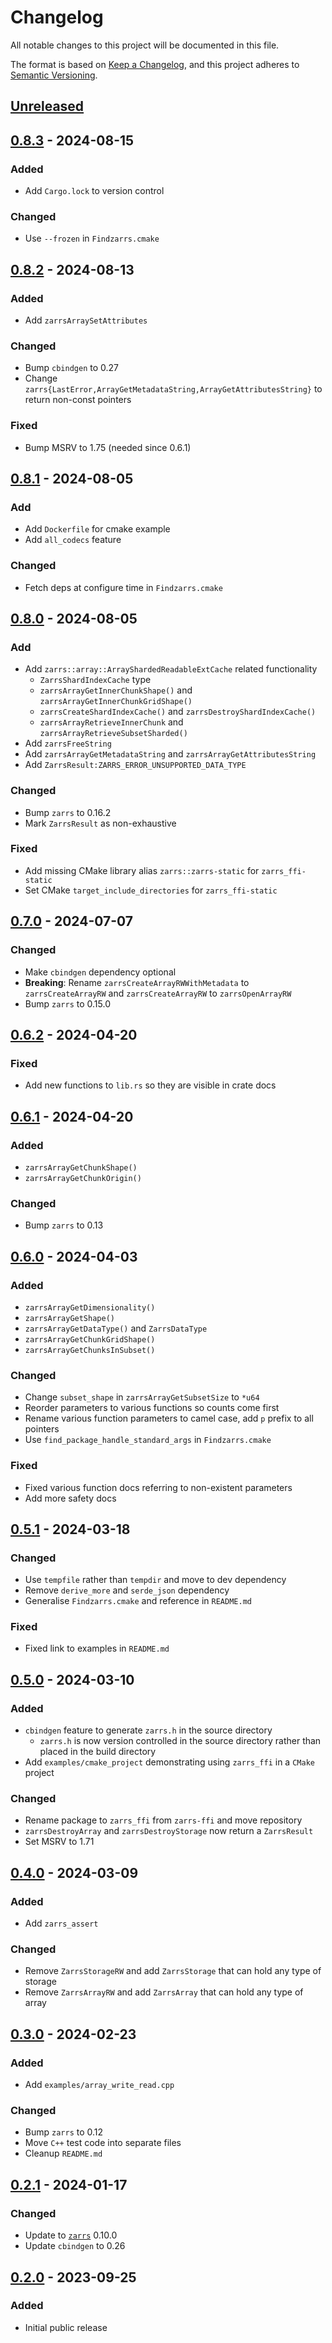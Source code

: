 # Changelog

All notable changes to this project will be documented in this file.

The format is based on [Keep a Changelog](https://keepachangelog.com/en/1.0.0/),
and this project adheres to [Semantic Versioning](https://semver.org/spec/v2.0.0.html).

## [Unreleased]

## [0.8.3] - 2024-08-15

### Added
 - Add `Cargo.lock` to version control

### Changed
 - Use `--frozen` in `Findzarrs.cmake`

## [0.8.2] - 2024-08-13

### Added
 - Add `zarrsArraySetAttributes`

### Changed
 - Bump `cbindgen` to 0.27
 - Change `zarrs{LastError,ArrayGetMetadataString,ArrayGetAttributesString}` to return non-const pointers

### Fixed
 - Bump MSRV to 1.75 (needed since 0.6.1)

## [0.8.1] - 2024-08-05

### Add
 - Add `Dockerfile` for cmake example
 - Add `all_codecs` feature

### Changed 
 - Fetch deps at configure time in `Findzarrs.cmake`

## [0.8.0] - 2024-08-05

### Add
 - Add `zarrs::array::ArrayShardedReadableExtCache` related functionality
   - `ZarrsShardIndexCache` type
   - `zarrsArrayGetInnerChunkShape()` and `zarrsArrayGetInnerChunkGridShape()`
   - `zarrsCreateShardIndexCache()` and `zarrsDestroyShardIndexCache()`
   - `zarrsArrayRetrieveInnerChunk` and `zarrsArrayRetrieveSubsetSharded()`
 - Add `zarrsFreeString`
 - Add `zarrsArrayGetMetadataString` and `zarrsArrayGetAttributesString`
 - Add `ZarrsResult:ZARRS_ERROR_UNSUPPORTED_DATA_TYPE`

### Changed
 - Bump `zarrs` to 0.16.2
 - Mark `ZarrsResult` as non-exhaustive

### Fixed
 - Add missing CMake library alias `zarrs::zarrs-static` for `zarrs_ffi-static`
 - Set CMake `target_include_directories` for `zarrs_ffi-static`

## [0.7.0] - 2024-07-07

### Changed
 - Make `cbindgen` dependency optional
 - **Breaking**: Rename `zarrsCreateArrayRWWithMetadata` to `zarrsCreateArrayRW` and `zarrsCreateArrayRW` to `zarrsOpenArrayRW`
 - Bump `zarrs` to 0.15.0

## [0.6.2] - 2024-04-20

### Fixed
 - Add new functions to `lib.rs` so they are visible in crate docs

## [0.6.1] - 2024-04-20

### Added
 - `zarrsArrayGetChunkShape()`
 - `zarrsArrayGetChunkOrigin()`

### Changed
 - Bump `zarrs` to 0.13

## [0.6.0] - 2024-04-03

### Added
 - `zarrsArrayGetDimensionality()`
 - `zarrsArrayGetShape()`
 - `zarrsArrayGetDataType()` and `ZarrsDataType`
 - `zarrsArrayGetChunkGridShape()`
 - `zarrsArrayGetChunksInSubset()`

### Changed
 - Change `subset_shape` in `zarrsArrayGetSubsetSize` to `*u64`
 - Reorder parameters to various functions so counts come first
 - Rename various function parameters to camel case, add `p` prefix to all pointers
 - Use `find_package_handle_standard_args` in `Findzarrs.cmake`

### Fixed
 - Fixed various function docs referring to non-existent parameters
 - Add more safety docs

## [0.5.1] - 2024-03-18

### Changed
 - Use `tempfile` rather than `tempdir` and move to dev dependency
 - Remove `derive_more` and `serde_json` dependency
 - Generalise `Findzarrs.cmake` and reference in `README.md`

### Fixed
 - Fixed link to examples in `README.md`

## [0.5.0] - 2024-03-10

### Added
 - `cbindgen` feature to generate `zarrs.h` in the source directory
   - `zarrs.h` is now version controlled in the source directory rather than placed in the build directory
 - Add `examples/cmake_project` demonstrating using `zarrs_ffi` in a `CMake` project

### Changed
 - Rename package to `zarrs_ffi` from `zarrs-ffi` and move repository
 - `zarrsDestroyArray` and `zarrsDestroyStorage` now return a `ZarrsResult`
 - Set MSRV to 1.71

## [0.4.0] - 2024-03-09

### Added
 - Add `zarrs_assert`

### Changed
 - Remove `ZarrsStorageRW` and add `ZarrsStorage` that can hold any type of storage
 - Remove `ZarrsArrayRW` and add `ZarrsArray` that can hold any type of array

## [0.3.0] - 2024-02-23

### Added
 - Add `examples/array_write_read.cpp`

### Changed
 - Bump `zarrs` to 0.12
 - Move `C++` test code into separate files
 - Cleanup `README.md`

## [0.2.1] - 2024-01-17

### Changed
 - Update to [`zarrs`](https://github.com/LDeakin/zarrs) 0.10.0
 - Update `cbindgen` to 0.26

## [0.2.0] - 2023-09-25

### Added
 - Initial public release

[unreleased]: https://github.com/LDeakin/zarrs_ffi/compare/v0.8.3...HEAD
[0.8.3]: https://github.com/LDeakin/zarrs_ffi/releases/tag/v0.8.3
[0.8.2]: https://github.com/LDeakin/zarrs_ffi/releases/tag/v0.8.2
[0.8.1]: https://github.com/LDeakin/zarrs_ffi/releases/tag/v0.8.1
[0.8.0]: https://github.com/LDeakin/zarrs_ffi/releases/tag/v0.8.0
[0.7.2]: https://github.com/LDeakin/zarrs_ffi/releases/tag/v0.7.2
[0.7.1]: https://github.com/LDeakin/zarrs_ffi/releases/tag/v0.7.1
[0.7.0]: https://github.com/LDeakin/zarrs_ffi/releases/tag/v0.7.0
[0.6.2]: https://github.com/LDeakin/zarrs_ffi/releases/tag/v0.6.2
[0.6.1]: https://github.com/LDeakin/zarrs_ffi/releases/tag/v0.6.1
[0.6.0]: https://github.com/LDeakin/zarrs_ffi/releases/tag/v0.6.0
[0.5.1]: https://github.com/LDeakin/zarrs_ffi/releases/tag/v0.5.1
[0.5.0]: https://github.com/LDeakin/zarrs_ffi/releases/tag/v0.5.0
[0.4.0]: https://github.com/LDeakin/zarrs_ffi/releases/tag/v0.4.0
[0.3.0]: https://github.com/LDeakin/zarrs_ffi/releases/tag/v0.3.0
[0.2.1]: https://github.com/LDeakin/zarrs_ffi/releases/tag/v0.2.1
[0.2.0]: https://github.com/LDeakin/zarrs_ffi/releases/tag/v0.2.0
